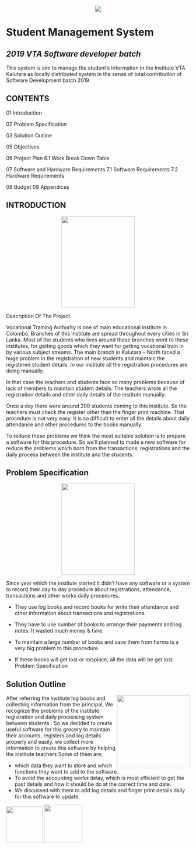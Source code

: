 <p align="center"><img src="http://www.vtasl.gov.lk/images/logo2.png"></p>


 # Student Management System
 
 ## <i>2019 VTA Software developer batch</i>
 
 This system is aim to manage the student’s information in
 the institute VTA Kalutara as locally distributed system in
 the sense of total contribution of Software Development
 batch 2019
 
 
<h2>CONTENTS</h2>

01 Introduction 

02 Problem Specification 

03 Solution Outline 

05 Objectives 

06 Project Plan
6.1 Work Break Down Table 

07 Software and Hardware Requirements
7.1 Software Requirements 
7.2 Hardware Requirements 

08 Budget 
09 Appendices 
 

## INTRODUCTION

 <p align="center"><img src="https://icon-library.net/images/introduction-icon-png/introduction-icon-png-23.jpg" width="200" height="250" ></p>

Description Of The Project

Vocational Training Authority is one of main educational institute in Colombo.
Branches of this institute are spread throughout every cities in Sri Lanka. Most
of the students who lives around these branches went to these institutes, for
getting goods which they want for getting vocational train in by various subject
streams. The main branch in Kalutara – North faced a huge problem in the
registration of new students and maintain the registered student details. In our
institute all the registration procedures are doing manually.

In that case the teachers and students face so many problems because of lack of
members to maintain student details. The teachers wrote all the registration
details and other daily details of the institute manually.

Once a day there were around 200 students coming to this institute. So the
teachers must check the register other than the finger print machine. That
procedure is not very easy. It is so difficult to enter all the details about daily
attendance and other procedures to the books manually.

To reduce these problems we think the most suitable solution is to prepare a
software for this procedure. So we’ll planned to made a new software for
reduce the problems which born from the transactions, registrations and the
daily process between the institute and the students.

## Problem Specification

<p align="center"><img src="https://banner2.cleanpng.com/20180707/bht/kisspng-problem-solving-business-algorithm-symbol-customer-5b40425e774c57.1212724315309379504887.jpg" width="200" height="250"></p>

Since year which the institute started it didn’t have any software or a system
to record their day to day procedure about registrations, attendance,
transactions and other works daily procedures,

* They use log books and record books for write their attendance and
other information about transactions and registrations.

* They have to use number of books to arrange their payments and log
notes. It wasted much money &amp; time.

* To maintain a large number of books and save them from harms is a
very big problem to this procedure.

* If these books will get lost or misplace, all the data will be get lost.
Problem Specification

## Solution Outline

<img align="right" src="https://cdn0.iconfinder.com/data/icons/new-seo-bussiness-set3/1024/Business_Solution-01-512.png" width="200"> 

After referring the institute log books and collecting information from the
principal, We recognize the problems of the institute registration and daily
processing system between students .
So we decided to create useful software for this grocery to maintain their
accounts, registers and log details properly and easily.
we collect more information to create this software by helping the institute
teachers
Some of them are;
* which data they want to store and which functions they want to add to
the software.
* To avoid the accounting works delay, which is most efficient to get the
past details and how it should be do at the correct time and date.
* We discussed with them to add log details and finger print details daily
for this software to update.





[<img src="https://www.pinpng.com/pngs/m/302-3025198_facebook-logo-png-facebook-icon-black-circle-transparent.png" width="100">](https://www.facebook.com/VTA-100945017973813/)
[<img src="https://www.logolynx.com/images/logolynx/e3/e30c783465f5d393b7256f0bc3c9b095.jpeg" width="105">](http://www.vtasl.gov.lk/)




